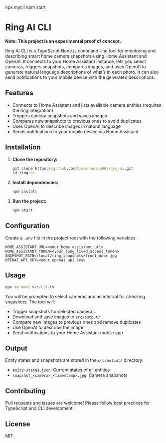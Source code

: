 npx mycli
npm start


# Ring AI CLI

**Note: This project is an experimental proof of concept.**

Ring AI CLI is a TypeScript Node.js command-line tool for monitoring and describing smart home camera snapshots using Home Assistant and OpenAI. It connects to your Home Assistant instance, lets you select cameras, triggers snapshots, compares images, and uses OpenAI to generate natural language descriptions of what’s in each photo. It can also send notifications to your mobile device with the generated descriptions.

## Features
- Connects to Home Assistant and lists available camera entities (requires the ring integration)
- Triggers camera snapshots and saves images
- Compares new snapshots to previous ones to avoid duplicates
- Uses OpenAI to describe images in natural language
- Sends notifications to your mobile device via Home Assistant

## Installation
1. **Clone the repository:**
   ```cmd
   git clone https://github.com/Davidhanson90/ring-ai.git
   cd ring-ai
   ```
2. **Install dependencies:**
   ```cmd
   npm install
   ```
3. **Run the project:**
   ```cmd
   npm start
   ```

## Configuration
Create a `.env` file in the project root with the following variables:
```
HOME_ASSISTANT_URL=<your_home_assistant_url>
HOME_ASSISTANT_TOKEN=<your_long_lived_access_token>
SNAPSHOT_PATH=/local/ring_snapshots/front_door.jpg
OPENAI_API_KEY=<your_openai_api_key>
```

## Usage

```cmd
npx ts-node src/cli.ts
```

You will be prompted to select cameras and an interval for checking snapshots. The tool will:
- Trigger snapshots for selected cameras
- Download and save images to `src/output/`
- Compare new images to previous ones and remove duplicates
- Use OpenAI to describe the image
- Send notifications to your Home Assistant mobile app

## Output
Entity states and snapshots are stored in the `src/output/` directory:
- `enity-states.json`: Current states of all entities
- `snapshot_<camera>_<timestamp>.jpg`: Camera snapshots

## Contributing
Pull requests and issues are welcome! Please follow best practices for TypeScript and CLI development.

## License
MIT
